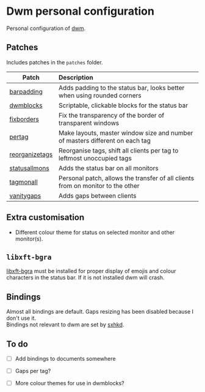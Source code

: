 # Dwm personal configuration
Personal configuration of [dwm](https://dwm.suckless.org/).

## Patches

Includes patches in the `patches` folder.

<div align="center">

| **Patch** | **Description** |
| --- | :--- |
| [barpadding](https://dwm.suckless.org/patches/barpadding/) | Adds padding to the status bar, looks better when using rounded corners |
| [dwmblocks](https://github.com/torrinfail/dwmblocks) | Scriptable, clickable blocks for the status bar |
| [fixborders](https://dwm.suckless.org/patches/alpha/) | Fix the transparency of the border of transparent windows |
| [pertag](https://dwm.suckless.org/patches/pertag/) | Make layouts, master window size and number of masters different on each tag |
| [reorganizetags](https://dwm.suckless.org/patches/reorganizetags/) | Reorganise tags, shift all clients per tag to leftmost unoccupied tags |
| [statusallmons](https://dwm.suckless.org/patches/statusallmons/) | Adds the status bar on all monitors |
| [tagmonall](https://github.com/Thegajout/tagmonall) | Personal patch, allows the transfer of all clients from on monitor to the other |
| [vanitygaps](https://dwm.suckless.org/patches/vanitygaps/) | Adds gaps between clients |

</div>

## Extra customisation
- Different colour theme for status on selected monitor and other monitor(s).

## `libxft-bgra`

[libxft-bgra](https://aur.archlinux.org/packages/libxft-bgra/) must be installed for proper display of emojis and colour characters in the status bar. If it is not installed dwm will crash.

## Bindings

Almost all bindings are default. Gaps resizing has been disabled because I don't use it. \
Bindings not relevant to dwm are set by [sxhkd](https://github.com/baskerville/sxhkd).

## To do
- [ ] Add bindings to documents somewhere
- [ ] Gaps per tag?
- [ ] More colour themes for use in dwmblocks?

